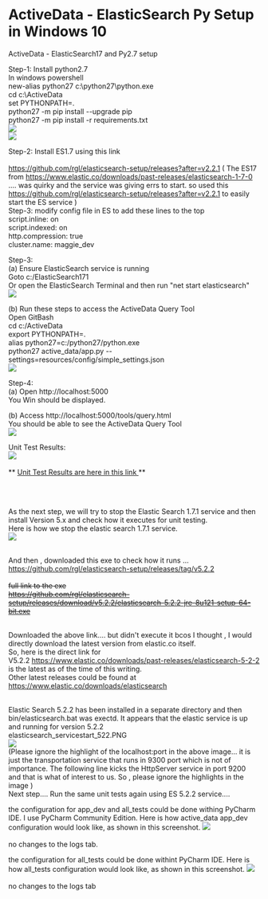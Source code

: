 # ActiveData - ElasticSearch Py Setup in Windows 10
ActiveData - ElasticSearch17 and Py2.7 setup

Step-1: Install python2.7 <br>
In windows powershell <br>
 new-alias python27 c:\python27\python.exe <br>
 cd c:\ActiveData <br>
 set PYTHONPATH=. <br> 
 python27 -m pip install --upgrade pip <br> 
 python27 -m pip install -r requirements.txt <br> 
 <img src=powershell_python27_req.PNG> <br>
 <img src=python27_lib_installed.PNG> <br>

Step-2: Install ES1.7 using this link <br>  
https://github.com/rgl/elasticsearch-setup/releases?after=v2.2.1
( The ES17 from https://www.elastic.co/downloads/past-releases/elasticsearch-1-7-0 ....  was quirky and the service was giving errs to start. so used this https://github.com/rgl/elasticsearch-setup/releases?after=v2.2.1  to easily start the ES service ) <br> 
Step-3: modify config file in ES to add these lines to the top <br> 
script.inline: on <br> 
script.indexed: on <br> 
http.compression: true <br> 
cluster.name: maggie_dev <br> 



Step-3: <br> 
(a) Ensure ElasticSearch service is running <br> 
Goto c:/ElasticSearch171 <br> 
Or open the ElasticSearch Terminal and then run "net start elasticsearch" <br> 
<img src=elasticsearch_service_start.PNG> <br>

(b) Run these steps to access the ActiveData Query Tool <br> 
Open GitBash <br> 
cd c:/ActiveData <br> 
export PYTHONPATH=. <br> 
alias python27=c:/python27/python.exe <br> 
python27 active_data/app.py --settings=resources/config/simple_settings.json <br> 
<img src=ActiveData_start_gitbash2.PNG> <br>

Step-4: <br> 
(a) Open http://localhost:5000 <br> 
You Win should be displayed. <br> 

(b) Access http://localhost:5000/tools/query.html <br> 
You should be able to see the ActiveData Query Tool <br> 
<img src=ADQtool.PNG> <br>

Unit Test Results: <br>
<img src=unittests_1.PNG> <br> <br>
** <a href="unit_test_results.txt">  Unit Test Results are here in this link  </a> **


<br>
<br>

As the next step, we will try to stop the Elastic Search 1.7.1 service and then install Version 5.x and check how it executes for unit testing. <br>
Here is how we stop the elastic search 1.7.1 service. <br>
<img src = ElasticSearch171StopService.PNG> <br> <br>

And then , downloaded this exe to check how it runs ... <br>
https://github.com/rgl/elasticsearch-setup/releases/tag/v5.2.2 <br>
<br>
<strike>full link to the exe <br>
https://github.com/rgl/elasticsearch-setup/releases/download/v5.2.2/elasticsearch-5.2.2-jre-8u121-setup-64-bit.exe   </strike><br>
<br>

Downloaded the above link.... but didn't execute it bcos I thought , I would directly download the latest version from elastic.co itself. <br>
So, here is the direct link for <br>
V5.2.2 https://www.elastic.co/downloads/past-releases/elasticsearch-5-2-2 is the latest as of the time of this writing. <br>
Other latest releases could be found at https://www.elastic.co/downloads/elasticsearch

<br>
Elastic Search 5.2.2 has been installed in a separate directory and then bin/elasticsearch.bat was exectd.  It appears that the elastic service is up and running for version 5.2.2 <br>
elasticsearch_servicestart_522.PNG <br>
<img src=elasticsearch_servicestart_522.PNG> 
<br> (Please ignore the highlight of the localhost:port in the above image... it is just the transportation service that runs in 9300 port which is not of importance.  The following line kicks the HttpServer service in port 9200 and that is what of interest to us.  So , please ignore the highlights in the image ) <br>
Next step.... Run the same unit tests again using ES 5.2.2 service.... <br> 


the configuration for app_dev and all_tests could be done withing PyCharm IDE. I use PyCharm Community Edition. Here is how active_data app_dev configuration would look like, as shown in this screenshot.
<img src = app_dev_configuration_maggie.png> <br> <br>
no changes to the logs tab.

the configuration for all_tests could be done withint PyCharm IDE.  Here is how all_tests configuration would look like, as shown in this screenshot. 
<img src = all_tests_configuration_maggie.png> <br> <br>
no changes to the logs tab
